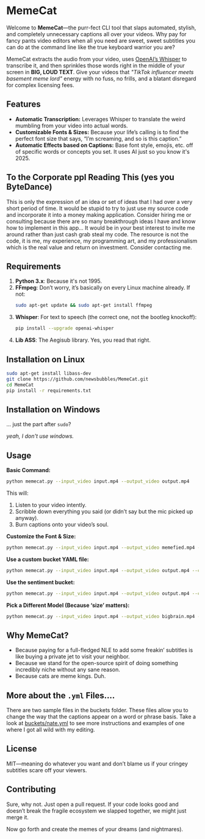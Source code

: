 # MemeCat

Welcome to **MemeCat**—the purr-fect CLI tool that slaps automated, stylish, and completely unnecessary captions all over your videos. Why pay for fancy pants video editors when all you need are sweet, sweet subtitles you can do at the command line like the true keyboard warrior you are?

MemeCat extracts the audio from your video, uses [OpenAI’s Whisper](https://github.com/openai/whisper) to transcribe it, and then sprinkles those words right in the middle of your screen in **BIG, LOUD TEXT**. Give your videos that *"TikTok influencer meets basement meme lord"* energy with no fuss, no frills, and a blatant disregard for complex licensing fees.

## Features

- **Automatic Transcription:** Leverages Whisper to translate the weird mumbling from your video into actual words.
- **Customizable Fonts & Sizes:** Because your life’s calling is to find the perfect font size that says, “I’m screaming, and so is this caption.”
- **Automatic Effects based on Captions:** Base font style, emojis, etc. off of specific words or concepts you set. It uses AI just so you know it's 2025.

## To the Corporate ppl Reading This (yes you ByteDance)

This is only the expression of an idea or set of ideas that I had over a very short period of time. It would be stupid to try to just use my source code and incorporate it into a money making application. Consider hiring me or consulting because there are so many breakthrough ideas I have and know how to implement in this app... It would be in your best interest to invite me around rather than just cash grab steal my code. The resource is not the code, it is me, my experience, my programming art, and my professionalism which is the real value and return on investment. Consider contacting me.

## Requirements

1. **Python 3.x**: Because it's not 1995.
2. **FFmpeg**: Don’t worry, it’s basically on every Linux machine already. If not:
   ```bash
   sudo apt-get update && sudo apt-get install ffmpeg
   ```
3. **Whisper**: For text to speech (the correct one, not the bootleg knockoff):
   ```bash
   pip install --upgrade openai-whisper
   ```
4. **Lib ASS**: The Aegisub library. Yes, you read that right.

## Installation on Linux

```bash
sudo apt-get install libass-dev
git clone https://github.com/newsbubbles/MemeCat.git
cd MemeCat
pip install -r requirements.txt
```

## Installation on Windows

... just the part after `sudo`?

*yeah, I don't use windows.*

## Usage

**Basic Command:**
```bash
python memecat.py --input_video input.mp4 --output_video output.mp4
```

This will:
1. Listen to your video intently.
2. Scribble down everything you said (or didn’t say but the mic picked up anyway).
3. Burn captions onto your video’s soul.

**Customize the Font & Size:**
```bash
python memecat.py --input_video input.mp4 --output_video memefied.mp4 --font "Arial Black" --font_size 180
```

**Use a custom bucket YAML file:**
```bash
python memecat.py --input_video input.mp4 --output_video output.mp4 --config "path/to/bucket.yml"
```

**Use the sentiment bucket:**
```bash
python memecat.py --input_video input.mp4 --output_video output.mp4 --config "buckets/sentiment.yml"
```

**Pick a Different Model (Because ‘size’ matters):**
```bash
python memecat.py --input_video input.mp4 --output_video bigbrain.mp4 --model medium
```

## Why MemeCat?

- Because paying for a full-fledged NLE to add some freakin’ subtitles is like buying a private jet to visit your neighbor.
- Because we stand for the open-source spirit of doing something incredibly niche without any sane reason.
- Because cats are meme kings. Duh.

## More about the `.yml` Files....

There are two sample files in the buckets folder. These files allow you to change the way that the captions appear on a word or phrase basis. Take a look at [buckets/nate.yml](buckets/nate.yml) to see more instructions and examples of one where I got all wild with my editing.

## License

MIT—meaning do whatever you want and don’t blame us if your cringey subtitles scare off your viewers.

## Contributing

Sure, why not. Just open a pull request. If your code looks good and doesn’t break the fragile ecosystem we slapped together, we might just merge it.

Now go forth and create the memes of your dreams (and nightmares).
